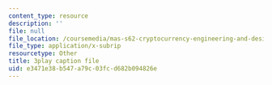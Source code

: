 ```yaml
---
content_type: resource
description: ''
file: null
file_location: /coursemedia/mas-s62-cryptocurrency-engineering-and-design-spring-2018/e3471e38b547a79c03fcd682b094826e_0Q5IimX-AAc.srt
file_type: application/x-subrip
resourcetype: Other
title: 3play caption file
uid: e3471e38-b547-a79c-03fc-d682b094826e
---
```

